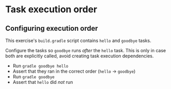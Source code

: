 # Task execution order

## Configuring execution order

This exercise's `build.gradle` script contains `hello` and `goodbye` tasks.

Configure the tasks so `goodbye` runs _after_ the `hello` task.
This is only in case both are explicitly called, avoid creating task execution dependencies.

- Run `gradle goodbye hello`
- Assert that they ran in the correct order (`hello` -> `goodbye`)
- Run `gradle goodbye`
- Assert that `hello` did _not_ run
